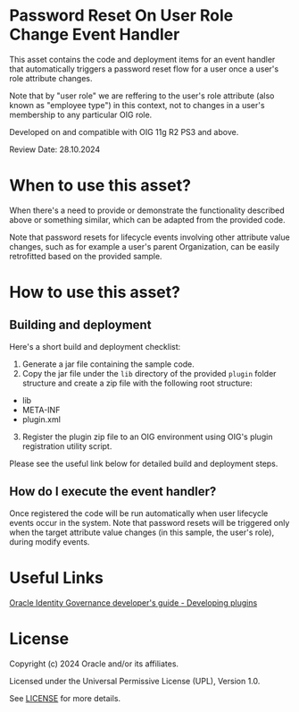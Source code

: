 # Password Reset On User Role Change Event Handler

This asset contains the code and deployment items for an event handler that automatically triggers a password reset flow for a user once a user's role attribute changes.

Note that by "user role" we are reffering to the user's role attribute (also known as "employee type") in this context, not to changes in a user's membership to any particular OIG role.

Developed on and compatible with OIG 11g R2 PS3 and above.

Review Date: 28.10.2024

# When to use this asset?

When there's a need to provide or demonstrate the functionality described above or something similar, which can be adapted from the provided code.

Note that password resets for lifecycle events involving other attribute value changes, such as for example a user's parent Organization, can be easily retrofitted based on the provided sample.

# How to use this asset?

## Building and deployment

Here's a short build and deployment checklist:

1. Generate a jar file containing the sample code.
2. Copy the jar file under the `lib` directory of the provided `plugin` folder structure and create a zip file with the following root structure:
- lib
- META-INF
- plugin.xml
3. Register the plugin zip file to an OIG environment using OIG's plugin registration utility script.

Please see the useful link below for detailed build and deployment steps.

## How do I execute the event handler?

Once registered the code will be run automatically when user lifecycle events occur in the system. Note that password resets will be triggered only when the target attribute value changes (in this sample, the user's role), during modify events.

# Useful Links

[Oracle Identity Governance developer's guide - Developing plugins](https://docs.oracle.com/en/middleware/idm/identity-governance/12.2.1.4/omdev/developing-plug-ins.html#GUID-7F4EE3EA-076C-45DB-B13D-2905AB5AF6CB)

# License

Copyright (c) 2024 Oracle and/or its affiliates.

Licensed under the Universal Permissive License (UPL), Version 1.0.

See [LICENSE](https://github.com/oracle-devrel/technology-engineering/blob/main/LICENSE) for more details.
